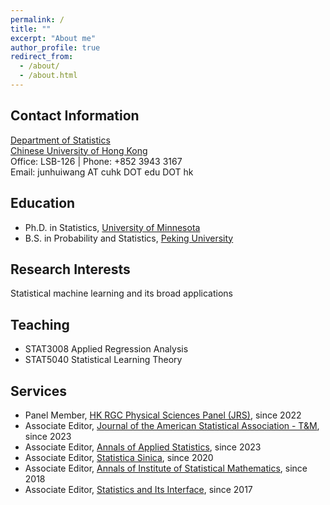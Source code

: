 ```yaml
---
permalink: /
title: ""
excerpt: "About me"
author_profile: true
redirect_from: 
  - /about/
  - /about.html
---
```


Contact Information
------
[Department of Statistics](https://www.sta.cuhk.edu.hk/)<br>
[Chinese University of Hong Kong](https://www.cuhk.edu.hk/)<br>
Office: LSB-126 | Phone: +852 3943 3167<br>
Email: junhuiwang AT cuhk DOT edu DOT hk

Education
------
* Ph.D. in Statistics, [University of Minnesota](http://www.umn.edu/)  
* B.S. in Probability and Statistics, [Peking University](http://www.pku.edu.cn/)

Research Interests
------
Statistical machine learning and its broad applications

Teaching
------
* STAT3008 Applied Regression Analysis
* STAT5040 Statistical Learning Theory
  
Services
------
* Panel Member, [HK RGC Physical Sciences Panel (JRS)](https://www.ugc.edu.hk/eng/rgc/about/membership/ppanel/jrs.html), since 2022
* Associate Editor, [Journal of the American Statistical Association - T&M](https://www.tandfonline.com/action/journalInformation?show=editorialBoard&journalCode=uasa20&cookieSet=1), since 2023
* Associate Editor, [Annals of Applied Statistics](https://imstat.org/journals-and-publications/annals-of-applied-statistics/annals-of-applied-statistics-editorial-board/), since 2023
* Associate Editor, [Statistica Sinica](http://www3.stat.sinica.edu.tw/statistica/), since 2020
* Associate Editor, [Annals of Institute of Statistical Mathematics](http://www.springer.com/statistics/journal/10463/PSE?detailsPage=editorialBoard), since 2018
* Associate Editor, [Statistics and Its Interface](https://www.intlpress.com/site/pub/pages/journals/items/sii/_home/_main/index.php), since 2017
